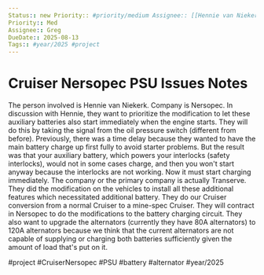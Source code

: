 ```yaml
---
Status:: new Priority:: #priority/medium Assignee:: [[Hennie van Niekerk]] DueDate::
Priority:: Med
Assignee:: Greg
DueDate:: 2025-08-13
Tags:: #year/2025 #project
---
```


# Cruiser Nersopec PSU Issues Notes

The person involved is Hennie van Niekerk.
Company is Nersopec.
In discussion with Hennie, they want to prioritize the modification to let these auxiliary batteries also start immediately when the engine starts. They will do this by taking the signal from the oil pressure switch (different from before). Previously, there was a time delay because they wanted to have the main battery charge up first fully to avoid starter problems. But the result was that your auxiliary battery, which powers your interlocks (safety interlocks), would not in some cases charge, and then you won't start anyway because the interlocks are not working. Now it must start charging immediately. The company or the primary company is actually Transerve. They did the modification on the vehicles to install all these additional features which necessitated additional battery. They do our Cruiser conversion from a normal Cruiser to a mine-spec Cruiser. They will contract in Nersopec to do the modifications to the battery charging circuit. They also want to upgrade the alternators (currently they have 80A alternators) to 120A alternators because we think that the current alternators are not capable of supplying or charging both batteries sufficiently given the amount of load that's put on it.

#project #CruiserNersopec #PSU #battery #alternator #year/2025